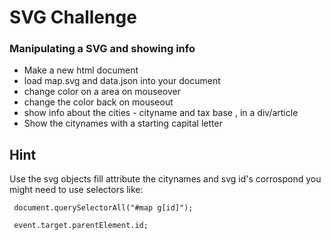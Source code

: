 # SVG Challenge
###  Manipulating a SVG and showing info
* Make a new html document
* load map.svg and data.json into your document
* change color on a area on mouseover
* change the color back on mouseout
* show info about the cities - cityname and tax base , in a div/article
* Show the citynames with a starting capital letter

## Hint
Use the svg objects fill attribute
the citynames and svg id's corrospond
you might need to use selectors like:
 
 ```
  document.querySelectorAll("#map g[id]");
  
  event.target.parentElement.id;
  
  ```
 
